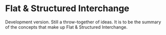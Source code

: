 Flat & Structured Interchange
=============================

Development version. Still a throw-together of ideas. It is to be the summary of the concepts that make up Flat & Structured Interchange.

